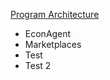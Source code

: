 [Program Architecture](https://github.com/Dynamitelaw/economicAgentSim/blob/main/Docs/Architecture/ProgramArchitecture.md)
* EconAgent
* Marketplaces
* Test
* Test 2
